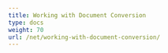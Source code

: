 ```yaml
---
title: Working with Document Conversion
type: docs
weight: 70
url: /net/working-with-document-conversion/
---
```


